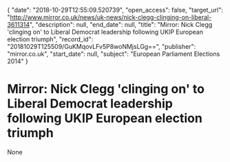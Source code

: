 {
  "date": "2018-10-29T12:55:09.520739", 
  "open_access": false, 
  "target_url": "http://www.mirror.co.uk/news/uk-news/nick-clegg-clinging-on-liberal-3611314", 
  "description": null, 
  "end_date": null, 
  "title": "Mirror: Nick Clegg 'clinging on' to Liberal Democrat leadership following UKIP European election triumph", 
  "record_id": "20181029T125509/GuKMqovLFv5P8woNMjsLGg==", 
  "publisher": "mirror.co.uk", 
  "start_date": null, 
  "subject": "European Parliament Elections 2014"
}

# Mirror: Nick Clegg 'clinging on' to Liberal Democrat leadership following UKIP European election triumph

None